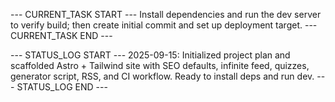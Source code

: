 --- CURRENT_TASK START ---
Install dependencies and run the dev server to verify build; then create initial commit and set up deployment target.
--- CURRENT_TASK END ---

--- STATUS_LOG START ---
2025-09-15: Initialized project plan and scaffolded Astro + Tailwind site with SEO defaults, infinite feed, quizzes, generator script, RSS, and CI workflow. Ready to install deps and run dev.
--- STATUS_LOG END ---

